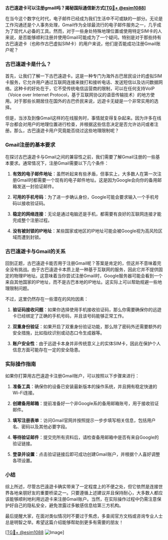 **古巴遠遊卡可以注册gmail吗？揭秘国际通信新方式[[TG💪+ @esim1088](https://t.me/s/esim1088)]**

在当今这个数字化时代，电子邮件已经成为我们生活中不可或缺的一部分。无论是工作沟通还是个人事务处理，Gmail作为全球最流行的电子邮件服务之一，几乎成为了现代人必备的工具。然而，对于一些身处特殊地理位置或使用特定SIM卡的人来说，是否能够顺利注册并使用Gmail可能成为了一个疑问。特别是对于那些持有古巴遠遊卡（也称作古巴虚拟SIM卡）的用户来说，他们是否能成功注册Gmail账户呢？

### 古巴遠遊卡是什么？

首先，让我们了解一下古巴遠遊卡。这是一种专门为海外古巴居民设计的虚拟SIM卡服务，它允许用户通过互联网连接来拨打和接听电话、发送短信以及访问数据网络。这种卡的好处在于，它不受传统电信运营商的限制，可以在任何支持VoIP（Voice over Internet Protocol，基于互联网协议的语音传输技术）的地方使用。对于那些长期居住在国外的古巴侨民来说，远遊卡无疑是一个非常实用的选择。

但是，当涉及到像Gmail这样的在线服务时，事情就变得复杂起来。因为许多在线平台都会对用户的地理位置进行检查，并根据这些信息决定是否允许访问或者注册。那么，古巴遠遊卡用户究竟能否绕过这些地理限制呢？

### Gmail注册的基本要求

在探讨古巴遠遊卡与Gmail之间的兼容性之前，我们需要了解Gmail注册的一些基本要求。通常情况下，注册Gmail需要以下几个条件：

1. **有效的电子邮件地址**：虽然听起来有些矛盾，但事实上，大多数人在第一次注册Gmail时都需要一个现有的电子邮件地址。这是因为Google会向你的备用邮箱发送一封验证邮件。
   
2. **可用的手机号码**：为了进一步确认身份，Google可能会要求输入一个手机号码以接收验证码。

3. **稳定的网络连接**：无论是通过电脑还是手机，都需要有良好的互联网连接才能完成整个注册过程。

4. **没有被封锁的IP地址**：某些国家或地区的IP地址可能会被Google视为高风险区域而遭到封锁。

### 古巴遠遊卡与Gmail的关系

回到正题，古巴遠遊卡能否用于注册Gmail呢？答案是肯定的，但这并不意味着完全没有挑战。由于古巴遠遊卡本质上是一种基于互联网的服务，因此它并不提供固定的物理IP地址。这意味着当你尝试注册Gmail时，Google服务器可能会看到一个来自其他国家的IP地址，而不是古巴本地的IP地址。这实际上可以帮助规避一些地理限制问题。

不过，这里仍然存在一些潜在的风险因素：

1. **验证码接收问题**：如果你选择使用手机接收验证码，那么你需要确保你的远遊卡已经绑定了正确的手机号码，并且该号码能够正常工作。

2. **双重身份验证**：如果开启了双重身份验证功能，那么除了密码外还需要额外的安全措施，比如指纹识别或动态口令生成器等。

3. **账户安全性**：由于远遊卡本身并非传统意义上的实体SIM卡，因此在保护个人信息方面可能存在一定的安全隐患。

### 实际操作指南

如果你打算用古巴遠遊卡注册Gmail账户，可以按照以下步骤来进行：

1. **准备工具**：确保你的设备已安装最新版本的操作系统，并且拥有稳定快速的Wi-Fi连接。

2. **创建备用邮箱**：提前准备好一个非Google系的备用邮箱账号，用于接收验证邮件。

3. **填写注册表单**：访问Gmail官网并按照提示一步步填写相关信息，包括用户名、密码以及其他必要字段。

4. **等待验证邮件**：提交完所有资料后，请检查备用邮箱中是否有来自Google的验证链接。

5. **登录并设置**：点击验证链接后即可成功创建Gmail账户，并根据个人喜好调整各项设置。

### 小结

综上所述，尽管古巴遠遊卡确实带来了一定程度上的不便之处，但它依然是连接世界各地亲朋好友的重要桥梁之一。只要遵循上述建议并且保持耐心，大多数人都应该能够顺利地利用远遊卡来注册Gmail账户。当然，在实际操作过程中仍需注意保护好自己的隐私安全，避免泄露过多敏感信息给第三方机构。

最后提醒大家，在面对类似情况时不要过于焦虑，多查阅官方文档或咨询专业人士总是明智之举。希望这篇介绍能够帮助到更多有需要的朋友！

[[TG💪+ @esim1088](https://t.me/s/esim1088) ![Image](https://i.postimg.cc/4NQfJmqS/Snipaste-2025-05-13-00-14-12.png)]